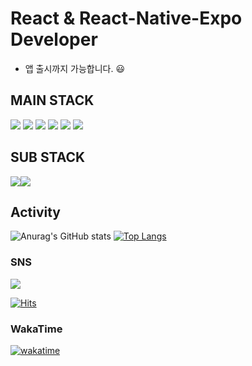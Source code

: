 #  React & React-Native-Expo Developer

- 앱 출시까지 가능합니다. 😃


## MAIN STACK

<div style="display:flex, align-items:center">

 <img src="https://camo.githubusercontent.com/67a01fa7cf337616274f39c070a11638f2e65720e414ef55b8dd3f9c2a803b2a/68747470733a2f2f696d672e736869656c64732e696f2f7374617469632f76313f7374796c653d666f722d7468652d6261646765266d6573736167653d526561637426636f6c6f723d323232323232266c6f676f3d5265616374266c6f676f436f6c6f723d363144414642266c6162656c3d" />
<img src="https://img.shields.io/badge/Nextjs-000020?style=for-the-badge&logo=nextjs&logoColor=white" />
<img src="https://img.shields.io/badge/EXPO-000020?style=for-the-badge&logo=expo&logoColor=white" />
<img src="https://img.shields.io/badge/firebase-E34F26?style=for-the-badge&logo=firebase&logoColor=white"/>
<img src="https://img.shields.io/badge/GCP-4285F4?style=for-the-badge&logo=google&logoColor=white" />
<img src="https://img.shields.io/badge/express-ffffff?style=for-the-badge&logo=express&logoColor=black" />

</div>
 

## SUB STACK
<div style="display: flex;">
<img src="https://img.shields.io/badge/Kotlin-ffffff?style=for-the-badge&logo=kotlin&logoColor=9831E7" />
<img src="https://camo.githubusercontent.com/3cd61d131f627e41a6a6fe60589cc07578949753809967d9fc36dc6e3e445f25/68747470733a2f2f696d672e736869656c64732e696f2f7374617469632f76313f7374796c653d666f722d7468652d6261646765266d6573736167653d536f636b65742e696f26636f6c6f723d303130313031266c6f676f3d536f636b65742e696f266c6f676f436f6c6f723d464646464646266c6162656c3d" />
</div>


<!-- 
## Online Judge

[![Solved.ac Profile](http://mazassumnida.wtf/api/v2/generate_badge?boj=forwarm)](https://solved.ac/forwarm)

 <a href="https://github.com/Tchaikovsky1114/boj" target="_blank"><img src="https://img.shields.io/badge/SOLVED%20STORE-0e2be8?style=flat-square&logo=boj&logoColor=white"/></a> -->





## Activity

![Anurag's GitHub stats](https://github-readme-stats.vercel.app/api?username=Tchaikovsky1114&show_icons=true&theme=radical) [![Top Langs](https://github-readme-stats.vercel.app/api/top-langs/?username=Tchaikovsky1114&layout=compact)](https://github.com/anuraghazra/github-readme-stats)





### SNS
 <a href="https://velog.io/@tchaikovsky" target="_blank"><img src="https://img.shields.io/badge/velog-f91?style=flat-square&logo=velog&logoColor=white"/></a>
 
[![Hits](https://hits.seeyoufarm.com/api/count/incr/badge.svg?url=https%3A%2F%2Fgithub.com%2FTchaikovsky1114&count_bg=%236E7778&title_bg=%234A8BDB&icon=github.svg&icon_color=%231D1B1B&title=hits&edge_flat=false)](https://hits.seeyoufarm.com)

### WakaTime

[![wakatime](https://wakatime.com/badge/user/6d79eed8-e9f3-437d-af21-158f243e29ee.svg)](https://wakatime.com/@6d79eed8-e9f3-437d-af21-158f243e29ee)
